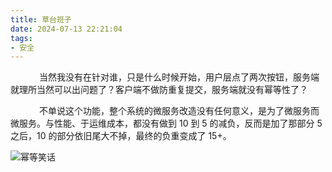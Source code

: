 ```yaml
---
title: 草台班子
date: 2024-07-13 22:21:04
tags:
- 安全
---
```


&ensp;&ensp;&ensp;&ensp;&ensp;&ensp; 当然我没有在针对谁，只是什么时候开始，用户层点了两次按钮，服务端就理所当然可以出问题了？客户端不做防重复提交，服务端就没有幂等性了？

&ensp;&ensp;&ensp;&ensp;&ensp;&ensp; 不单说这个功能，整个系统的微服务改造没有任何意义，是为了微服务而微服务。与性能、于运维成本，都没有做到 10 到 5 的减负，反而是加了那部分 5 之后，10 的部分依旧尾大不掉，最终的负重变成了 15+。

![幂等笑话](/pic/工程/幂等笑话/幂等笑话.jpg)